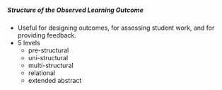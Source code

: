 ##### Structure of the Observed Learning Outcome

* Useful for designing outcomes, for assessing student work, and for providing feedback.
* 5 levels
  * pre-structural
  * uni-structural
  * multi-structural
  * relational
  * extended abstract 

